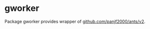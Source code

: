 # gworker

Package gworker provides wrapper of [github.com/panjf2000/ants/v2](https://github.com/panjf2000/ants).
